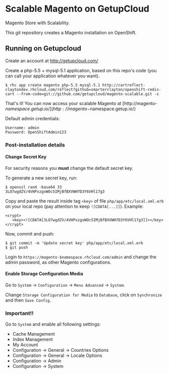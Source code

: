 Scalable Magento on GetupCloud
==============================

Magento Store with Scalability.

This git repository creates a Magento installation on OpenShift.

Running on Getupcloud
---------------------

Create an account at http://getupcloud.com/

Create a php-5.5 + mysql-5.1 application, based on this repo's code (you can call your application whatever you want).

    $ rhc app create magento php-5.5 mysql-5.1 http://cartreflect-claytondev.rhcloud.com/reflect?github=smarterclayton/openshift-redis-cart --from-code=git://github.com/getupcloud/magento-scalable.git -s

That's it! You can now access your scalable Magento at [http://magento-$namespace.getup.io/](http://magento-$namespace.getup.io/)
	
Default admin credentials:

    Username: admin
    Password: OpenShiftAdmin123

### Post-installation details

#### Change Secret Key

For security reasons you __must__ change the default secret key.

To generate a new secret key, run:

    $ openssl rand -base64 33
    3LO7wgdZV/4VHPxzgxWOc5IMjBfBXVWH7D3Y6VHl17g3
	
Copy and paste the result inside tag `<key>` of file `php/app/etc/local.xml.erb` on your local repo 
(pay attention to keep `![CDATA[...]]`).
Example:

    <crypt>
       <key><![CDATA[3LO7wgdZV/4VHPxzgxWOc5IMjBfBXVWH7D3Y6VHl17g3]]></key>
    </crypt>
    
Now, commit and push:

    $ git commit -m 'Update secret key' php/app/etc/local.xml.erb
    $ git push

Login to `https://magento-$namespace.rhcloud.com/admin` and change the admin password,
as other Magento configurations.
	
#### Enable Storage Configuration Media

Go to `System` -> `Configuration` -> `Menu Advanced` -> `System`.

Change `Storage Configuration for Media` to `Database`, click on `Synchronize` and then `Save Config`.


### Important!!

Go to `System` and enable all following settings:

* Cache Management
* Index Management
* My Account
* Configuration -> General -> Countries Options
* Configuration -> General -> Locale Options
* Configuration -> Admin
* Configuration -> System
